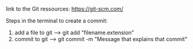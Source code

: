 link to the Git ressources: 
https://git-scm.com/

Steps in the terminal to create a commit:

1. add a file to git --> git add "filename.extension"
2. commit to git --> git commit -m "Message that explains that commit"
